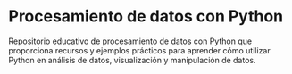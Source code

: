 # Procesamiento de datos con Python
Repositorio educativo de procesamiento de datos con Python que proporciona recursos y ejemplos prácticos para aprender cómo utilizar Python en análisis de datos, visualización y manipulación de datos. 
